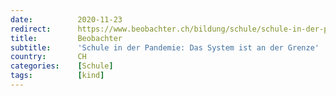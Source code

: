 ```yaml
---
date:          2020-11-23
redirect:      https://www.beobachter.ch/bildung/schule/schule-in-der-pandemie-das-system-ist-an-der-grenze
title:         Beobachter
subtitle:      'Schule in der Pandemie: Das System ist an der Grenze'
country:       CH
categories:    [Schule]
tags:          [kind]
---
```

